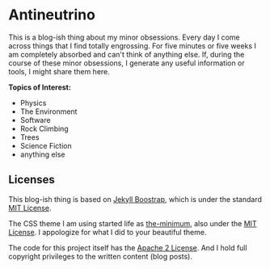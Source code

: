 # Antineutrino

This is a blog-ish thing about my minor obsessions. Every day I come across things that I find totally engrossing. For five minutes or five weeks I am completely absorbed and can't think of anything else. If, during the course of these minor obsessions, I generate any useful information or tools, I might share them here.

**Topics of Interest:**

* Physics
* The Environment
* Software
* Rock Climbing
* Trees
* Science Fiction
* anything else


## Licenses

This blog-ish thing is based on [Jekyll Boostrap](http://jekyllbootstrap.com), which is under the standard [MIT License](http://opensource.org/licenses/MIT).

The CSS theme I am using started life as [the-minimum](http://themes.jekyllbootstrap.com/preview/the-minimum/), also under the [MIT License](http://opensource.org/licenses/MIT). I appologize for what I did to your beautiful theme.

The code for this project itself has the [Apache 2 License](https://github.com/john-science/john-science.github.io/blob/master/LICENSE). And I hold full copyright privileges to the written content (blog posts).  
